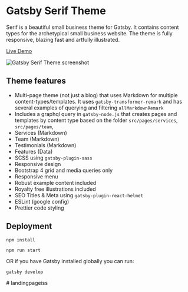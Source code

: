 # Gatsby Serif Theme

Serif is a beautiful small business theme for Gatsby. It contains content types for the archetypical small business website. The theme is fully responsive, blazing fast and artfully illustrated.

[Live Demo](https://gatsby-serif-theme.netlify.com/)

![Gatsby Serif Theme screenshot](https://github.com/JugglerX/gatsby-serif-theme/blob/master/screenshots/screenshot-with-border.png)

## Theme features

- Multi-page theme (not just a blog) that uses Markdown for multiple content-types/templates. It uses `gatsby-transformer-remark` and has several examples of querying and filtering `allMarkdownRemark`
- Includes a graphql query in `gatsby-node.js` that creates pages and templates by content type based on the folder `src/pages/services`, `src/pages/team`,
- Services (Markdown)
- Team (Markdown)
- Testimonials (Markdown)
- Features (Data)
- SCSS using `gatsby-plugin-sass`
- Responsive design
- Bootstrap 4 grid and media queries only
- Responsive menu
- Robust example content included
- Royalty free illustrations included
- SEO Titles & Meta using `gatsby-plugin-react-helmet`
- ESLint (google config)
- Prettier code styling

## Deployment

```
npm install
```

```
npm run start
```

OR if you have Gatsby installed globally you can run:

```
gatsby develop
```
#   l a n d i n g p a g e i s s  
 